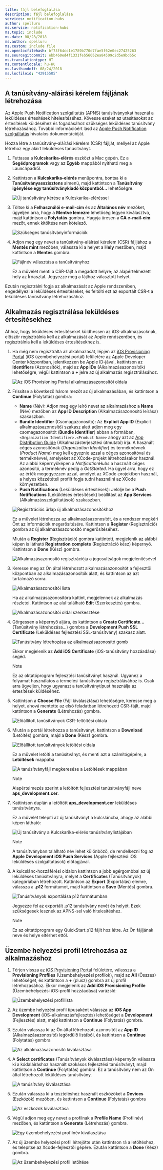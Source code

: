 ```yaml
---
title: fájl belefoglalása
description: fájl belefoglalása
services: notification-hubs
author: spelluru
ms.service: notification-hubs
ms.topic: include
ms.date: 08/28/2018
ms.author: spelluru
ms.custom: include file
ms.openlocfilehash: bf73f64cc1e1789b770d7fae5f62e0ec27425263
ms.sourcegitcommit: ebb460ed4f1331feb56052ea84509c2d5e9bd65c
ms.translationtype: HT
ms.contentlocale: hu-HU
ms.lasthandoff: 08/24/2018
ms.locfileid: "42915505"
---
```

## <a name="generate-the-certificate-signing-request-file"></a>A tanúsítvány-aláírási kérelem fájljának létrehozása

Az Apple Push Notification szolgáltatás (APNS) tanúsítványokat használ a leküldéses értesítések hitelesítéséhez. Kövesse ezeket az utasításokat az értesítések küldéséhez és fogadásához szükséges leküldéses tanúsítvány létrehozásához. További információért lásd az [Apple Push Notification szolgáltatás](https://developer.apple.com/library/archive/documentation/NetworkingInternet/Conceptual/RemoteNotificationsPG/APNSOverview.html) hivatalos dokumentációját.

Hozza létre a tanúsítvány-aláírási kérelem (CSR) fájlját, mellyel az Apple létrehoz egy aláírt leküldéses tanúsítványt.

1. Futtassa a **Kulcskarika-elérés** eszközt a Mac gépén. Ez a **Segédprogramok** vagy az **Egyéb** mappából nyitható meg a Launchpadről.
2. Kattintson a **Kulcskarika-elérés** menüpontra, bontsa ki a **Tanúsítványasszisztens** almenü, majd kattintson a **Tanúsítvány igénylése egy tanúsítványkiadó központból...** lehetőségre.

    ![Új tanúsítvány kérése a Kulcskarika-eléréssel](./media/notification-hubs-enable-apple-push-notifications/notification-hubs-request-cert-from-ca.png)
3. Töltse ki a **Felhasználói e-mail-cím** és az **Általános név** mezőket, ügyeljen arra, hogy a **Mentve lemezre** lehetőség legyen kiválasztva, majd kattintson a **Folytatás** gombra. Hagyja üresen a **CA e-mail-cím** mezőt, ennek kitöltése nem kötelező.

    ![Szükséges tanúsítványinformációk](./media/notification-hubs-enable-apple-push-notifications/notification-hubs-csr-info.png)

4. Adjon meg egy nevet a tanúsítvány-aláírási kérelem (CSR) fájljához a **Mentés mint** mezőben, válassza ki a helyet a **Hely** mezőben, majd kattintson a **Mentés** gombra.

    ![Fájlnév választása a tanúsítványhoz](./media/notification-hubs-enable-apple-push-notifications/notification-hubs-save-csr.png)

    Ez a művelet menti a CSR-fájlt a megadott helyre; az alapértelmezett hely az Íróasztal. Jegyezze meg a fájlhoz választott helyet.

Ezután regisztrálni fogja az alkalmazását az Apple rendszerében, engedélyezi a leküldéses értesítéseket, és feltölti ezt az exportált CSR-t a leküldéses tanúsítvány létrehozásához.

## <a name="register-your-app-for-push-notifications"></a>Alkalmazás regisztrálása leküldéses értesítésekhez

Ahhoz, hogy leküldéses értesítéseket küldhessen az iOS-alkalmazásoknak, először regisztrálnia kell az alkalmazását az Apple rendszerében, és regisztrálnia kell a leküldéses értesítésekhez is.  

1. Ha még nem regisztrálta az alkalmazását, lépjen az [iOS Provisioning Portal](http://go.microsoft.com/fwlink/p/?LinkId=272456) (iOS üzembehelyezési portál) felületére az Apple Developer Center központban, jelentkezzen be Apple ID-jával, kattintson az **Identifiers** (Azonosítók), majd az **App IDs** (Alkalmazásazonosítók) lehetőségre, végül kattintson a **+** jelre az új alkalmazás regisztrálásához.

    ![Az iOS Provisioning Portal alkalmazásazonosítói oldala](./media/notification-hubs-enable-apple-push-notifications/notification-hubs-ios-appids.png)

2. Frissítse a következő három mezőt az új alkalmazásában, és kattintson a **Continue** (Folytatás) gombra:

    * **Name** (Név): Adjon meg egy leíró nevet az alkalmazáshoz a **Name** (Név) mezőben az **App ID Description** (Alkalmazásazonosító leírása) szakaszban.
    * **Bundle Identifier** (Csomagazonosító): Az **Explicit App ID** (Explicit alkalmazásazonosító) szakasz alatt adjon meg egy csomagazonosítót (**Bundle Identifier**) abban a formában, `<Organization Identifier>.<Product Name>` ahogy azt az [App Distribution Guide](https://help.apple.com/xcode/mac/current/#/dev91fe7130a) (Alkalmazásterjesztési útmutató) írja. A használt céges azonosítónak (*Organization Identifier*) és terméknévnek (*Product Name*) meg kell egyeznie azzal a céges azonosítóval és terméknévvel, amelyeket az XCode-projekt létrehozásakor használ. Az alábbi képernyőképen a *NotificationHubs* a használt céges azonosító, a terméknév pedig a *GetStarted*. Ha ügyel arra, hogy ez az érték megegyezzen azzal, amelyet az XCode-projektben használ, a helyes közzétételi profilt fogja tudni használni az XCode környezetben.
    * **Push Notifications** (Leküldéses értesítések): Jelölje be a **Push Notifications** (Leküldéses értesítések) beállítást az **App Services** (Alkalmazásszolgáltatások) szakaszban.

    ![Regisztrációs űrlap új alkalmazásazonosítókhoz](./media/notification-hubs-enable-apple-push-notifications/notification-hubs-new-appid-info.png)

    Ez a művelet létrehozza az alkalmazásazonosítót, és a rendszer megkéri Önt az információk megerősítésére. Kattintson a **Register** (Regisztráció) gombra az új alkalmazásazonosító megerősítéséhez.

    Miután a **Register** (Regisztráció) gombra kattintott, megjelenik az alábbi képen is látható **Registration complete** (Regisztráció kész) képernyő. Kattintson a **Done** (Kész) gombra.

    ![Alkalmazásazonosító regisztrációja a jogosultságok megjelenítésével](./media/notification-hubs-enable-apple-push-notifications/notification-hubs-appid-registration-complete.png)

3. Keresse meg az Ön által létrehozott alkalmazásazonosítót a fejlesztői központban az alkalmazásazonosítók alatt, és kattintson az azt tartalmazó sorra.

    ![Alkalmazásazonosítói lista](./media/notification-hubs-enable-apple-push-notifications/notification-hubs-ios-appids2.png)

    Ha az alkalmazásazonosítóra kattint, megjelennek az alkalmazás részletei. Kattintson az alul található **Edit** (Szerkesztés) gombra.

    ![Alkalmazásazonosítói oldal szerkesztése](./media/notification-hubs-enable-apple-push-notifications/notification-hubs-edit-appid.png)

4. Görgessen a képernyő aljára, és kattintson a **Create Certificate...** (Tanúsítvány létrehozása...) gombra a **Development Push SSL Certificate** (Leküldéses fejlesztési SSL-tanúsítvány) szakasz alatt.

    ![Tanúsítvány létrehozása az alkalmazásazonosító gomb](./media/notification-hubs-enable-apple-push-notifications/notification-hubs-appid-create-cert.png)

    Ekkor megjelenik az **Add iOS Certificate** (iOS-tanúsítvány hozzáadása) segéd.

    > [!NOTE]
    > Ez az oktatóprogram fejlesztési tanúsítványt használ. Ugyanez a folyamat használatos a termelési tanúsítvány regisztrálásához is. Csak arra ügyeljen, hogy ugyanazt a tanúsítványtípust használja az értesítések küldéséhez.

5. Kattintson a **Choose File** (Fájl kiválasztása) lehetőségre, keresse meg a helyet, ahová mentette az első feladatban létrehozott CSR-fájlt, majd kattintson a **Generate** (Létrehozás) gombra.

    ![Előállított tanúsítványok CSR-feltöltési oldala](./media/notification-hubs-enable-apple-push-notifications/notification-hubs-appid-cert-choose-csr.png)

6. Miután a portál létrehozza a tanúsítványt, kattintson a **Download** (Letöltés) gombra, majd a **Done** (Kész) gombra.

    ![Előállított tanúsítványok letöltési oldala](./media/notification-hubs-enable-apple-push-notifications/notification-hubs-appid-download-cert.png)

    Ez a művelet letölti a tanúsítványt, és menti azt a számítógépére, a **Letöltések** mappába.

    ![A tanúsítványfájl megkeresése a Letöltések mappában](./media/notification-hubs-enable-apple-push-notifications/notification-hubs-cert-downloaded.png)

    > [!NOTE]
    > Alapértelmezés szerint a letöltött fejlesztési tanúsítványfájl neve **aps_development.cer**.

7. Kattintson duplán a letöltött **aps_development.cer** leküldéses tanúsítványra.

    Ez a művelet telepíti az új tanúsítványt a kulcsláncba, ahogy az alábbi képen látható:

    ![Új tanúsítvány a Kulcskarika-elérés tanúsítványlistájában](./media/notification-hubs-enable-apple-push-notifications/notification-hubs-cert-in-keychain.png)

    > [!NOTE]
    > A tanúsítványban található név lehet különböző, de rendelkezni fog az **Apple Development iOS Push Services** (Apple fejlesztési iOS leküldéses szolgáltatások) előtagjával.

8. A kulcslánc-hozzáférési oldalon kattintson a jobb egérgombbal az új leküldéses tanúsítványra, melyet a **Certificates** (Tanúsítványok) kategóriában létrehozott. Kattintson az **Export** (Exportálás) elemre, válassza a **.p12** formátumot, majd kattintson a **Save** (Mentés) gombra.

    ![Tanúsítványok exportálása p12 formátumban](./media/notification-hubs-enable-apple-push-notifications/notification-hubs-export-cert-p12.png)

    Jegyezze fel az exportált .p12 tanúsítvány nevét és helyét. Ezek szükségesek lesznek az APNS-sel való hitelesítéshez.

    > [!NOTE]
    > Ez az oktatóprogram egy QuickStart.p12 fájlt hoz létre. Az Ön fájljának neve és helye eltérhet ettől.

## <a name="create-a-provisioning-profile-for-the-app"></a>Üzembe helyezési profil létrehozása az alkalmazáshoz

1. Térjen vissza az [iOS Provisioning Portal](http://go.microsoft.com/fwlink/p/?LinkId=272456) felületére, válassza a **Provisioning Profiles** (Üzembehelyezési profilok), majd az **All** (Összes) lehetőséget, és kattintson a **+** (plusz) gombra az új profil létrehozásához. Ekkor megjelenik az **Add iOS Provisioning Profile** (Üzembehelyezési iOS-profil hozzáadása) varázsló:

    ![Üzembehelyezési profillista](./media/notification-hubs-enable-apple-push-notifications/notification-hubs-new-provisioning-profile.png)

2. Az üzembe helyezési profil típusaként válassza az **iOS App Development** (iOS-alkalmazásfejlesztés) lehetőséget a **Development** (Fejlesztés) alatt, majd kattintson a **Continue** (Folytatás) gombra.

3. Ezután válassza ki az Ön által létrehozott azonosítót az **App ID** (Alkalmazásazonosító) legördülő listából, és kattintson a **Continue** (Folytatás) gombra

    ![Az alkalmazásazonosító kiválasztása](./media/notification-hubs-enable-apple-push-notifications/notification-hubs-select-appid-for-provisioning.png)

4. A **Select certificates** (Tanúsítványok kiválasztása) képernyőn válassza ki a kódaláíráshoz használt szokásos fejlesztési tanúsítványt, majd kattintson a **Continue** (Folytatás) gombra. Ez a tanúsítvány nem az Ön által létrehozott leküldéses tanúsítvány.

    ![A tanúsítvány kiválasztása](./media/notification-hubs-enable-apple-push-notifications/notification-hubs-provisioning-select-cert.png)

5. Ezután válassza ki a teszteléshez használt eszközöket a **Devices** (Eszközök) mezőben, és kattintson a **Continue** (Folytatás) gombra

    ![Az eszközök kiválasztása](./media/notification-hubs-enable-apple-push-notifications/notification-hubs-provisioning-select-devices.png)

6. Végül adjon meg egy nevet a profilnak a **Profile Name** (Profilnév) mezőben, és kattintson a **Generate** (Létrehozás) gombra.

    ![Egy üzembehelyezési profilnév kiválasztása](./media/notification-hubs-enable-apple-push-notifications/notification-hubs-provisioning-name-profile.png)

7. Az új üzembe helyezési profil létrejötte után kattintson rá a letöltéshez, és telepítse az Xcode-fejlesztői gépére. Ezután kattintson a **Done** (Kész) gombra.

    ![Az üzembehelyezési profil letöltése](./media/notification-hubs-enable-apple-push-notifications/notification-hubs-provisioning-profile-ready.png)
